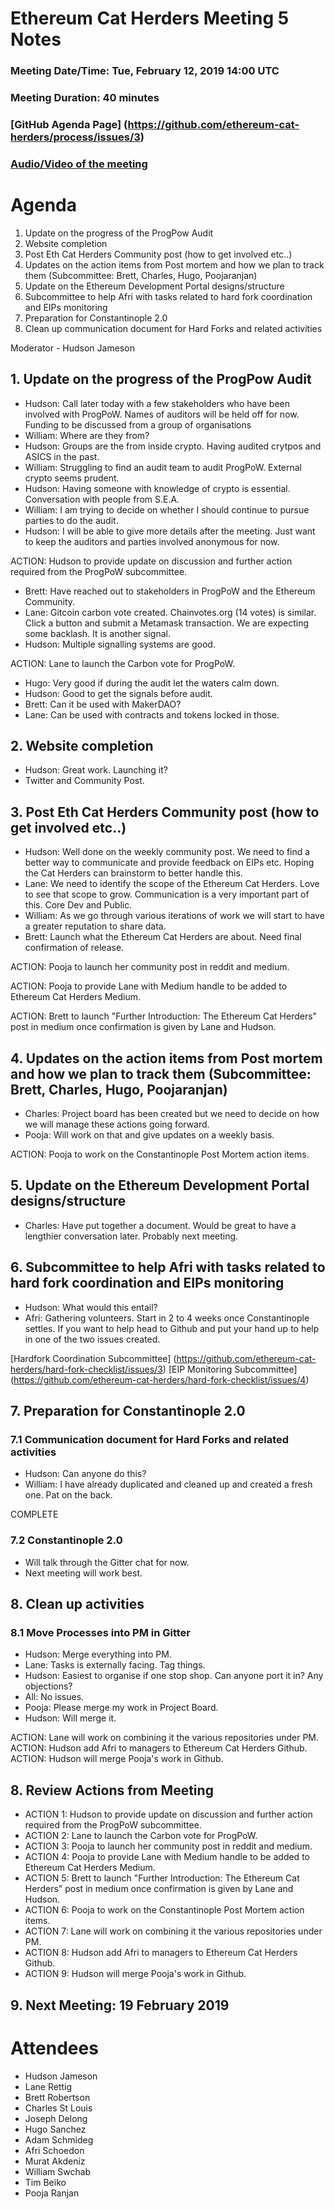 # Ethereum Cat Herders Meeting 5 Notes
### Meeting Date/Time: Tue, February 12, 2019 14:00 UTC
### Meeting Duration: 40 minutes
### [GitHub Agenda Page] (https://github.com/ethereum-cat-herders/process/issues/3)
### [Audio/Video of the meeting]()

# Agenda
1. Update on the progress of the ProgPow Audit
1. Website completion
1. Post Eth Cat Herders Community post (how to get involved etc..)
1. Updates on the action items from Post mortem and how we plan to track them (Subcommittee: Brett, Charles, Hugo, Poojaranjan)
1. Update on the Ethereum Development Portal designs/structure
1. Subcommittee to help Afri with tasks related to hard fork coordination and EIPs monitoring
1. Preparation for Constantinople 2.0
1. Clean up communication document for Hard Forks and related activities 
    
Moderator - Hudson Jameson

## 1. Update on the progress of the ProgPow Audit 
- Hudson: Call later today with a few stakeholders who have been involved with ProgPoW. Names of auditors will be held off for now. Funding to be discussed from a group of organisations 
- William: Where are they from? 
- Hudson: Groups are the from inside crypto. Having audited crytpos and ASICS in the past.
- William: Struggling to find an audit team to audit ProgPoW. External crypto seems prudent.
- Hudson: Having someone with knowledge of crypto is essential. Conversation with people from S.E.A.
- William: I am trying to decide on whether I should continue to pursue parties to do the audit.
- Hudson: I will be able to give more details after the meeting. Just want to keep the auditors and parties involved anonymous for now.

ACTION: Hudson to provide update on discussion and further action required from the ProgPoW subcommittee.

- Brett: Have reached out to stakeholders in ProgPoW and the Ethereum Community.
- Lane: Gitcoin carbon vote created. Chainvotes.org (14 votes) is similar. Click a button and submit a Metamask transaction. We are expecting some backlash. It is another signal.
- Hudson: Multiple signalling systems are good.

ACTION: Lane to launch the Carbon vote for ProgPoW.

- Hugo: Very good if during the audit let the waters calm down.
- Hudson: Good to get the signals before audit. 
- Brett: Can it be used with MakerDAO?
- Lane: Can be used with contracts and tokens locked in those.

## 2. Website completion
- Hudson: Great work. Launching it?
- Twitter and Community Post.

## 3. Post Eth Cat Herders Community post (how to get involved etc..)
- Hudson: Well done on the weekly community post. We need to find a better way to communicate and provide feedback on EIPs etc. Hoping the Cat Herders can brainstorm to better handle this.
- Lane: We need to identify the scope of the Ethereum Cat Herders. Love to see that scope to grow. Communication is a very important part of this. Core Dev and Public.
- William: As we go through various iterations of work we will start to have a greater reputation to share data.
- Brett: Launch what the Ethereum Cat Herders are about. Need final confirmation of release.

ACTION: Pooja to launch her community post in reddit and medium.

ACTION: Pooja to provide Lane with Medium handle to be added to Ethereum Cat Herders Medium.

ACTION: Brett to launch "Further Introduction: The Ethereum Cat Herders" post in medium once confirmation is given by Lane and Hudson.


## 4. Updates on the action items from Post mortem and how we plan to track them (Subcommittee: Brett, Charles, Hugo, Poojaranjan)
- Charles: Project board has been created but we need to decide on how we will manage these actions going forward.
- Pooja: Will work on that and give updates on a weekly basis.

ACTION: Pooja to work on the Constantinople Post Mortem action items. 

## 5. Update on the Ethereum Development Portal designs/structure
- Charles: Have put together a document. Would be great to have a lengthier conversation later. Probably next meeting.

## 6. Subcommittee to help Afri with tasks related to hard fork coordination and EIPs monitoring
- Hudson: What would this entail?
- Afri: Gathering volunteers. Start in 2 to 4 weeks once Constantinople settles. If you want to help head to Github and put your hand up to help in one of the two issues created.

[Hardfork Coordination Subcommittee] (https://github.com/ethereum-cat-herders/hard-fork-checklist/issues/3)
[EIP Monitoring Subcommittee] (https://github.com/ethereum-cat-herders/hard-fork-checklist/issues/4)

## 7. Preparation for Constantinople 2.0 
### 7.1 Communication document for Hard Forks and related activities 
- Hudson: Can anyone do this?
- William: I have already duplicated and cleaned up and created a fresh one. Pat on the back. 

COMPLETE

### 7.2 Constantinople 2.0
 - Will talk through the Gitter chat for now.
 - Next meeting will work best.

## 8. Clean up activities
### 8.1 Move Processes into PM in Gitter
- Hudson: Merge everything into PM.
- Lane: Tasks is externally facing. Tag things.
- Hudson: Easiest to organise if one stop shop. Can anyone port it in? Any objections? 
- All: No issues.
- Pooja: Please merge my work in Project Board.
- Hudson: Will merge it.

ACTION: Lane will work on combining it the various repositories under PM.
ACTION: Hudson add Afri to managers to Ethereum Cat Herders Github.
ACTION: Hudson will merge Pooja's work in Github. 

## 8. Review Actions from Meeting

- ACTION 1: Hudson to provide update on discussion and further action required from the ProgPoW subcommittee.
- ACTION 2: Lane to launch the Carbon vote for ProgPoW.
- ACTION 3: Pooja to launch her community post in reddit and medium.
- ACTION 4: Pooja to provide Lane with Medium handle to be added to Ethereum Cat Herders Medium.
- ACTION 5: Brett to launch "Further Introduction: The Ethereum Cat Herders" post in medium once confirmation is given by Lane and Hudson.
- ACTION 6: Pooja to work on the Constantinople Post Mortem action items. 
- ACTION 7: Lane will work on combining it the various repositories under PM.
- ACTION 8: Hudson add Afri to managers to Ethereum Cat Herders Github.
- ACTION 9: Hudson will merge Pooja's work in Github. 

## 9. Next Meeting: 19 February 2019

# Attendees
- Hudson Jameson
- Lane Rettig
- Brett Robertson
- Charles St Louis
- Joseph Delong
- Hugo Sanchez
- Adam Schmideg
- Afri Schoedon
- Murat Akdeniz
- William Swchab
- Tim Beiko
- Pooja Ranjan
